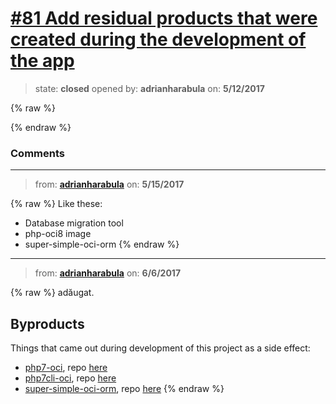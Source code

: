 # [\#81 Add residual products that were created during the development of the app](https://github.com/adrianharabula/condr/issues/81)

> state: **closed** opened by: **adrianharabula** on: **5/12/2017**

{% raw %}

{% endraw %}


### Comments

---
> from: [**adrianharabula**](https://github.com/adrianharabula/condr/issues/81#issuecomment-301339940) on: **5/15/2017**

{% raw %}
Like these:
- Database migration tool
- php-oci8 image
- super-simple-oci-orm
{% endraw %}
---
> from: [**adrianharabula**](https://github.com/adrianharabula/condr/issues/81#issuecomment-306459313) on: **6/6/2017**

{% raw %}
adăugat.

 ## Byproducts

 Things that came out during development of this project as a side effect:

 * [php7-oci](https://adrianharabula.gitbooks.io/condr/content/pages/php7-oci.html), repo [here](https://github.com/adrianharabula/php7-with-oci8)
 * [php7cli-oci](https://adrianharabula.gitbooks.io/condr/content/pages/php7cli-oci.html), repo [here](https://github.com/adrianharabula/php7cli-with-oci8)
 * [super-simple-oci-orm](https://adrianharabula.gitbooks.io/condr/content/pages/oci-orm.html), repo [here](https://github.com/adrianharabula/super-simple-oci-orm)
{% endraw %}
